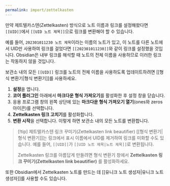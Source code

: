 ```yaml
---
permalink: import/zettelkasten
---
```

만약 제트텔카스텐(Zettelkasten) 방식으로 노트 이름과 링크를 설정해왔다면 `[[UID]]`에서 `[[UID 노트 제목]]`으로 링크를 변환해야 할 수 있습니다.

예를 들어, `202301011230 노트 제목`이라는 이름의 노트가 있고, 이 노트를 다른 노트에서 UID만 사용하여 링크를 걸었다면 `[[202301011230]]`와 같이 링크를 설정했을 것입니다. Obsidian은 내부 링크를 해석할 때 노트의 전체 이름을 사용하므로 이러한 링크는 작동하지 않을 것입니다.

보관소 내의 모든 `[[UID]]` 링크를 노트의 전체 이름을 사용하도록 업데이트하려면 [[형식 변환기|형식 변환기]]를 사용하세요.

1. **설정**을 엽니다.
2. **코어 플러그인** 아래에서 **마크다운 형식 가져오기**를 활성화한 후 설정 창을 닫습니다.
3. 응용 프로그램 창의 왼쪽 상단에 있는 **마크다운 형식 가져오기 열기**(ones와 zeros 아이콘)를 선택합니다.
4. **Zettelkasten 링크 고치기**를 활성화합니다.
5. **변환 시작**을 선택합니다. 이렇게 하면 보관소 내의 모든 노트를 변환합니다.

> [!tip] 제트텔카스텐 링크 꾸미기(Zettelkasten link beautifier)
> [[형식 변환기|형식 변환기]]는 링크에서 표시 이름에서 UID를 제거하여 링크를 미화할 수도 있습니다. 예를 들어, `[[UID]]`가 `[[UID 노트 제목|노트 제목]]`로 변환됩니다.
> 
> Zettelkasten 링크를 아름답게 만들려면 형식 변환기 창에서 **Zettelkasten 링크 꾸미기(Zettelkasten link beautifier)** 를 활성화하세요.

또한 Obsidian에서 Zettelkasten 노트를 만드는 데 [[유니크 노트 생성자|유니크 노트 생성자]]를 사용할 수도 있습니다.
